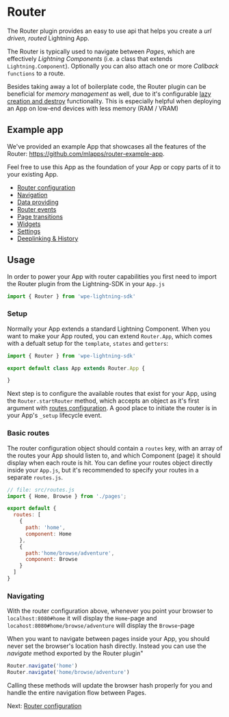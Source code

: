 # Router

The Router plugin provides an easy to use api that helps you create a _url driven, routed_ Lightning App.

The Router is typically used to navigate between _Pages_, which are effectively _Lightning Components_ (i.e. a class that extends `Lightning.Component`).
Optionally you can also attach one or more _Callback_ `functions` to a route.

Besides taking away a lot of boilerplate code, the Router plugin can be beneficial for _memory management_ as well, due to it's configurable
[lazy creation and destroy](#memory) functionality. This is especially helpful when deploying an App on low-end devices with less memory (RAM / VRAM)

## Example app

We've provided an example App that showcases all the features of the Router:
https://github.com/mlapps/router-example-app.

Feel free to use this App as the foundation of your App or copy parts of it to your existing App.

- [Router configuration](router/configuration.md)
- [Navigation](router/navigation.md)
- [Data providing](router/dataproviding.md)
- [Router events](router/events.md)
- [Page transitions](router/pagetransitions.md)
- [Widgets](router/widgets.md)
- [Settings](router/settings.md)
- [Deeplinking & History](router/deeplinking.md)

## Usage

In order to power your App with router capabilities you first need to import the Router plugin from the Lightning-SDK
in your `App.js`

```js
import { Router } from 'wpe-lightning-sdk'
```

### Setup

Normally your App extends a standard Lightning Component. When you want to make your App routed, you can extend `Router.App`,
which comes with a defualt setup for the `template`, `states` and `getters`:

```js
import { Router } from 'wpe-lightning-sdk'

export default class App extends Router.App {

}
```

Next step is to configure the available routes that exist for your App, using the `Router.startRouter` method, which accepts an object
as it's first argument with [routes configuration](#basic-routes). A good place to initiate the router is in your App's `_setup` lifecycle event.

### Basic routes

The router configuration object should contain a `routes` key, with an array of the routes your App should listen to, and which
Component (page) it should display when each route is hit. You can define your routes object directly inside your `App.js`, but
it's recommended to specify your routes in a separate `routes.js`.

```js
// file: src/routes.js
import { Home, Browse } from './pages';

export default {
  routes: [
    {
      path: 'home',
      component: Home
    },
    {
      path:'home/browse/adventure',
      component: Browse
    }
  ]
}
```

### Navigating

With the router configuration above, whenever you point your browser to `localhost:8080#home` it will display the `Home`-page and
`locahost:8080#home/browse/adventure` will display the `Browse`-page

When you want to navigate between pages inside your App, you should never set the browser's location hash directly.
Instead you can use the _navigate_ method exported by the Router plugin"

```js
Router.navigate('home')
Router.navigate('home/browse/adventure')
```

Calling these methods will update the browser hash properly for you and handle the entire navigation flow between Pages.

Next:
[Router configuration](router/configuration.md)